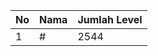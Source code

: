 | No | Nama            | Jumlah Level |
|----|-----------------|--------------|
| 1  | #    |    2544        |
